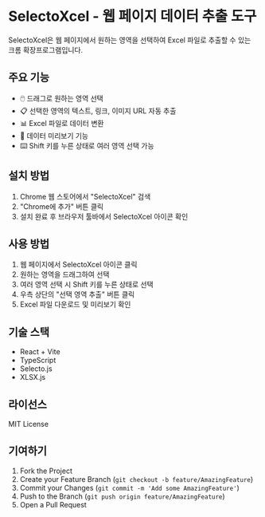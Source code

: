 # SelectoXcel - 웹 페이지 데이터 추출 도구

SelectoXcel은 웹 페이지에서 원하는 영역을 선택하여 Excel 파일로 추출할 수 있는 크롬 확장프로그램입니다.

## 주요 기능

- 🖱️ 드래그로 원하는 영역 선택
- 📋 선택한 영역의 텍스트, 링크, 이미지 URL 자동 추출
- 📊 Excel 파일로 데이터 변환
- 👀 데이터 미리보기 기능
- ⌨️ Shift 키를 누른 상태로 여러 영역 선택 가능

## 설치 방법

1. Chrome 웹 스토어에서 "SelectoXcel" 검색
2. "Chrome에 추가" 버튼 클릭
3. 설치 완료 후 브라우저 툴바에서 SelectoXcel 아이콘 확인

## 사용 방법

1. 웹 페이지에서 SelectoXcel 아이콘 클릭
2. 원하는 영역을 드래그하여 선택
3. 여러 영역 선택 시 Shift 키를 누른 상태로 선택
4. 우측 상단의 "선택 영역 추출" 버튼 클릭
5. Excel 파일 다운로드 및 미리보기 확인

## 기술 스택

- React + Vite
- TypeScript
- Selecto.js
- XLSX.js

## 라이선스

MIT License

## 기여하기

1. Fork the Project
2. Create your Feature Branch (`git checkout -b feature/AmazingFeature`)
3. Commit your Changes (`git commit -m 'Add some AmazingFeature'`)
4. Push to the Branch (`git push origin feature/AmazingFeature`)
5. Open a Pull Request
